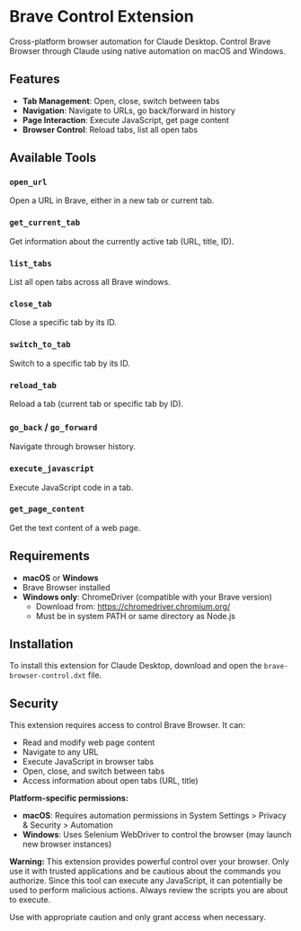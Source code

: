 # Brave Control Extension

Cross-platform browser automation for Claude Desktop. Control Brave Browser through Claude using native automation on macOS and Windows.

## Features

- **Tab Management**: Open, close, switch between tabs
- **Navigation**: Navigate to URLs, go back/forward in history
- **Page Interaction**: Execute JavaScript, get page content
- **Browser Control**: Reload tabs, list all open tabs

## Available Tools

### `open_url`
Open a URL in Brave, either in a new tab or current tab.

### `get_current_tab`
Get information about the currently active tab (URL, title, ID).

### `list_tabs`
List all open tabs across all Brave windows.

### `close_tab`
Close a specific tab by its ID.

### `switch_to_tab`
Switch to a specific tab by its ID.

### `reload_tab`
Reload a tab (current tab or specific tab by ID).

### `go_back` / `go_forward`
Navigate through browser history.

### `execute_javascript`
Execute JavaScript code in a tab.

### `get_page_content`
Get the text content of a web page.

## Requirements

- **macOS** or **Windows**
- Brave Browser installed
- **Windows only**: ChromeDriver (compatible with your Brave version)
  - Download from: https://chromedriver.chromium.org/
  - Must be in system PATH or same directory as Node.js

## Installation

To install this extension for Claude Desktop, download and open the `brave-browser-control.dxt` file.

## Security

This extension requires access to control Brave Browser. It can:
- Read and modify web page content
- Navigate to any URL
- Execute JavaScript in browser tabs
- Open, close, and switch between tabs
- Access information about open tabs (URL, title)

**Platform-specific permissions:**
- **macOS**: Requires automation permissions in System Settings > Privacy & Security > Automation
- **Windows**: Uses Selenium WebDriver to control the browser (may launch new browser instances)

**Warning:** This extension provides powerful control over your browser. Only use it with trusted applications and be cautious about the commands you authorize. Since this tool can execute any JavaScript, it can potentially be used to perform malicious actions. Always review the scripts you are about to execute.

Use with appropriate caution and only grant access when necessary.